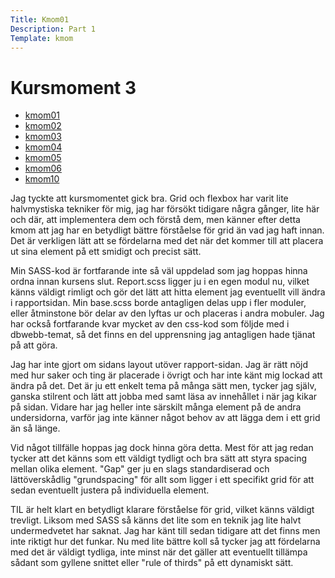 ```yaml
---
Title: Kmom01
Description: Part 1
Template: kmom
---
```


Kursmoment 3
==================

* [kmom01](kmom01)
* [kmom02](kmom02)
* [kmom03](kmom03)
* [kmom04](kmom04)
* [kmom05](kmom05)
* [kmom06](kmom06)
* [kmom10](kmom10)

Jag tyckte att kursmomentet gick bra. Grid och flexbox har varit lite halvmystiska tekniker för mig, jag har försökt tidigare några gånger, lite här och där, att implementera dem och förstå dem, men känner efter detta kmom att jag har en betydligt bättre förståelse för grid än vad jag haft innan. Det är verkligen lätt att se fördelarna med det när det kommer till att placera ut sina element på ett smidigt och precist sätt. 

Min SASS-kod är fortfarande inte så väl uppdelad som jag hoppas hinna ordna innan kursens slut. Report.scss ligger ju i en egen modul nu, vilket känns väldigt rimligt och gör det lätt att hitta element jag eventuellt vill ändra i rapportsidan. Min base.scss borde antagligen delas upp i fler moduler, eller åtminstone bör delar av den lyftas ur och placeras i andra mobuler. Jag har också fortfarande kvar mycket av den css-kod som följde med i dbwebb-temat, så det finns en del upprensning jag antagligen hade tjänat på att göra.

Jag har inte gjort om sidans layout utöver rapport-sidan. Jag är rätt nöjd med hur saker och ting är placerade i övrigt och har inte känt mig lockad att ändra på det. Det är ju ett enkelt tema på många sätt men, tycker jag själv, ganska stilrent och lätt att jobba med samt läsa av innehållet i när jag kikar på sidan. Vidare har jag heller inte särskilt många element på de andra undersidorna, varför jag inte känner något behov av att lägga dem i ett grid än så länge. 

Vid något tillfälle hoppas jag dock hinna göra detta. Mest för att jag redan tycker att det känns som ett väldigt tydligt och bra sätt att styra spacing mellan olika element. "Gap" ger ju en slags standardiserad och lättöverskådlig "grundspacing" för allt som ligger i ett specifikt grid för att sedan eventuellt justera på individuella element. 

TIL är helt klart en betydligt klarare förståelse för grid, vilket känns väldigt trevligt. Liksom med SASS så känns det lite som en teknik jag lite halvt undermedvetet har saknat. Jag har känt till sedan tidigare att det finns men inte riktigt hur det funkar. Nu med lite bättre koll så tycker jag att fördelarna med det är väldigt tydliga, inte minst när det gäller att eventuellt tillämpa sådant som gyllene snittet eller "rule of thirds" på ett dynamiskt sätt.
